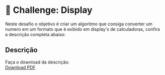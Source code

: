 # 🥇 Challenge: Display 

Neste desafio o objetivo é criar um algoritmo que consiga converter um numero em um formato que é exibido em display's de calculadoras, confira a descrição completa abaixo:

## Descrição

Faça o download da descrição: </br>
[Download PDF]()

